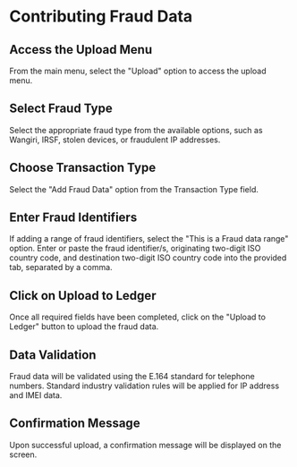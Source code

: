 # Contributing Fraud Data

## Access the Upload Menu

From the main menu, select the "Upload" option to access the upload menu.

## Select Fraud Type

Select the appropriate fraud type from the available options, such as Wangiri, IRSF, stolen devices, or fraudulent IP addresses.

## Choose Transaction Type

Select the "Add Fraud Data" option from the Transaction Type field.

## Enter Fraud Identifiers

If adding a range of fraud identifiers, select the "This is a Fraud data range" option. Enter or paste the fraud identifier/s, originating two-digit ISO country code, and destination two-digit ISO country code into the provided tab, separated by a comma.

## Click on Upload to Ledger

Once all required fields have been completed, click on the "Upload to Ledger" button to upload the fraud data.

## Data Validation

Fraud data will be validated using the E.164 standard for telephone numbers. Standard industry validation rules will be applied for IP address and IMEI data.

## Confirmation Message

Upon successful upload, a confirmation message will be displayed on the screen.
